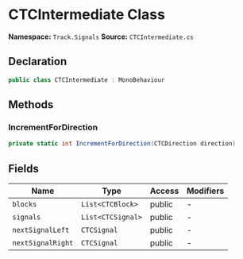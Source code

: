# CTCIntermediate Class

**Namespace:** `Track.Signals`
**Source:** `CTCIntermediate.cs`

## Declaration

```csharp
public class CTCIntermediate : MonoBehaviour
```

## Methods

### IncrementForDirection

```csharp
private static int IncrementForDirection(CTCDirection direction)
```

## Fields

| Name | Type | Access | Modifiers |
|------|------|--------|-----------|
| `blocks` | `List<CTCBlock>` | public | - |
| `signals` | `List<CTCSignal>` | public | - |
| `nextSignalLeft` | `CTCSignal` | public | - |
| `nextSignalRight` | `CTCSignal` | public | - |


